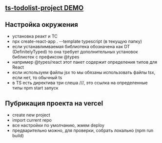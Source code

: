 ## [ts-todolist-project DEMO](https://ts-course-react.vercel.app/)

## Настройка окружения
- установка реакт и ТС
- npx create-react-app . --template typescript (в текущую папку)
- если устанавлимваемая библиотека обозначена как DT (DefinitelyTyped) то она требует дополнительных установок библиотек с префиксом @types
- например @types/react этот пакет содержит определения типов для React
- если используем файлы jsx то мы обязаны использовать файлы tsx, если нет, то обычный ts
- в TS есть директива три слеша ///, это ссылка на определенные типы
npm start запуск

## Пубрикация проекта на vercel
- create new project
- import current repo
- все настройки по умолчанию, жмем deploy
- предварительно можно, для проверки, собрать локально (npm run build)

